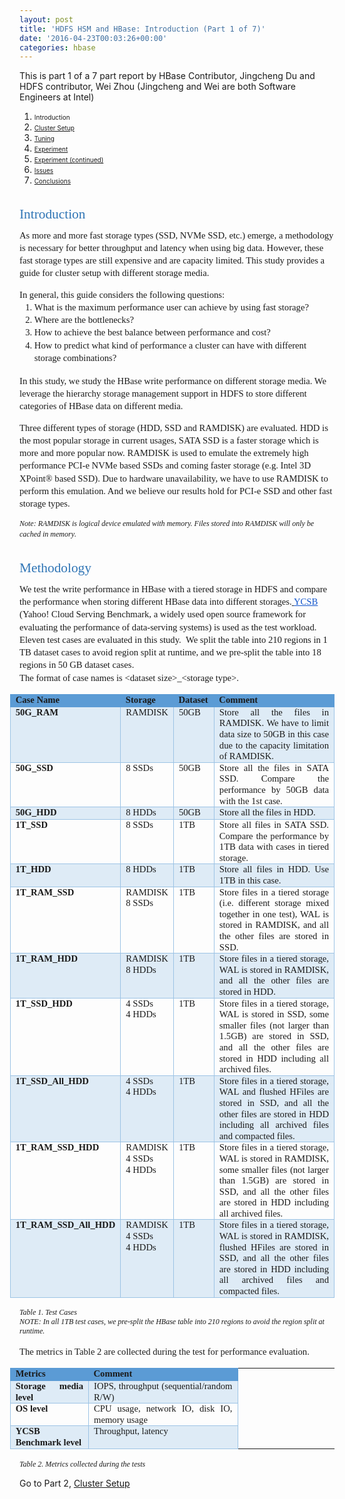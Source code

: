 ```yaml
---
layout: post
title: 'HDFS HSM and HBase: Introduction (Part 1 of 7)'
date: '2016-04-23T00:03:26+00:00'
categories: hbase
---
```

<p><span class="gI"><span email="jingcheng.du@intel.com">This is part 1 of a 7 part report by HBase Contributor, Jingcheng Du and HDFS contributor, Wei Zhou (Jingcheng and Wei are both Software Engineers at Intel)</span></span></p> 
  <p> </p> 
  <ol> 
    <li><font size="1">Introduction</font></li> 
    <li><a href="%09https://blogs.apache.org/hbase/entry/hdfs_hsm_and_hbase_cluster"><font size="1">Cluster Setup</font></a></li> 
    <li><a href="%09https://blogs.apache.org/hbase/entry/hdfs_hsm_and_hbase_tuning"><font size="1">Tuning</font></a></li> 
    <li><a href="%09https://blogs.apache.org/hbase/entry/hdfs_hsm_and_hbase_cluster1"><font size="1">Experiment</font></a></li> 
    <li><a href="%09https://blogs.apache.org/hbase/entry/hdfs_hsm_and_hbase_cluster2"><font size="1">Experiment (continued)</font></a></li> 
    <li><a href="%09https://blogs.apache.org/hbase/entry/hdfs_hsm_and_hbase_cluster3"><font size="1">Issues</font></a></li> 
    <li><a href="%09https://blogs.apache.org/hbase/entry/hdfs_hsm_and_hbase_cluster4"><font size="1">Conclusions</font></a></li> 
  </ol> 
  <h1 dir="ltr" style="line-height: 1.38; margin-top: 24pt; margin-bottom: 6pt;" id="docs-internal-guid-0672470f-4041-bd69-767a-ec9f8e381975"><span style="font-size: 21.3333px; font-family: Calibri; color: #2e74b5; font-weight: 400; vertical-align: baseline; background-color: transparent;">Introduction</span></h1> 
  <p dir="ltr" style="line-height: 1.38; margin-top: 0pt; margin-bottom: 0pt;"><span style="font-size: 14.6667px; font-family: Calibri; vertical-align: baseline; background-color: transparent;">As more and more fast storage types (SSD, NVMe SSD, etc.) emerge, a methodology is necessary for better throughput and latency when using big data. However, these fast storage types are still expensive and are capacity limited. This study provides a guide for cluster setup with different storage media.</span></p> 
  <p> </p> 
  <p dir="ltr" style="line-height: 1.38; margin-top: 0pt; margin-bottom: 0pt;"><span style="font-size: 14.6667px; font-family: Calibri; vertical-align: baseline; background-color: transparent;">In general, this guide considers the following questions:</span></p> 
  <ol style="margin-top: 0pt; margin-bottom: 0pt;"> 
    <li dir="ltr" style="list-style-type: decimal; font-size: 14.6667px; font-family: Calibri; vertical-align: baseline; background-color: transparent;"> 
      <p dir="ltr" style="line-height: 1.38; margin-top: 0pt; margin-bottom: 0pt;"><span style="font-size: 14.6667px; vertical-align: baseline; background-color: transparent;">What is the maximum performance user can achieve by using fast storage?</span></p> 
    </li> 
    <li dir="ltr" style="list-style-type: decimal; font-size: 14.6667px; font-family: Calibri; vertical-align: baseline; background-color: transparent;"> 
      <p dir="ltr" style="line-height: 1.38; margin-top: 0pt; margin-bottom: 0pt;"><span style="font-size: 14.6667px; vertical-align: baseline; background-color: transparent;">Where are the bottlenecks?</span></p> 
    </li> 
    <li dir="ltr" style="list-style-type: decimal; font-size: 14.6667px; font-family: Calibri; vertical-align: baseline; background-color: transparent;"> 
      <p dir="ltr" style="line-height: 1.38; margin-top: 0pt; margin-bottom: 0pt;"><span style="font-size: 14.6667px; vertical-align: baseline; background-color: transparent;">How to achieve the best balance between performance and cost?</span></p> 
    </li> 
    <li dir="ltr" style="list-style-type: decimal; font-size: 14.6667px; font-family: Calibri; vertical-align: baseline; background-color: transparent;"> 
      <p dir="ltr" style="line-height: 1.38; margin-top: 0pt; margin-bottom: 0pt;"><span style="font-size: 14.6667px; vertical-align: baseline; background-color: transparent;">How to predict what kind of performance a cluster can have with different storage combinations?</span></p> 
    </li> 
  </ol><br /> 
  <p dir="ltr" style="line-height: 1.38; margin-top: 0pt; margin-bottom: 0pt;"><span style="font-size: 14.6667px; font-family: Calibri; vertical-align: baseline; background-color: transparent;">In this study, we study the HBase write performance on different storage media. We leverage the hierarchy storage management support in HDFS to store different categories of HBase data on different media.</span></p> 
  <p> </p> 
  <p dir="ltr" style="line-height: 1.38; margin-top: 0pt; margin-bottom: 0pt;"><span style="font-size: 14.6667px; font-family: Calibri; vertical-align: baseline; background-color: transparent;">Three different types of storage (HDD, SSD and RAMDISK) are evaluated. HDD is the most popular storage in current usages, SATA SSD is a faster storage which is more and more popular now. RAMDISK is used to emulate the extremely high performance PCI-e NVMe based SSDs and coming faster storage (e.g. Intel 3D XPoint® based SSD). Due to hardware unavailability, we have to use RAMDISK to perform this emulation. And we believe our results hold for PCI-e SSD and other fast storage types.</span></p> 
  <p> </p> 
  <p dir="ltr" style="line-height: 1.38; margin-top: 0pt; margin-bottom: 0pt;"><span style="font-size: 12px; font-family: Calibri; font-style: italic; vertical-align: baseline; background-color: transparent;">Note: RAMDISK is logical device emulated with memory. Files stored into RAMDISK will only be cached in memory</span><span style="font-size: 12px; font-family: Arial; font-style: italic; vertical-align: baseline; background-color: transparent;">.</span></p> 
  <h1 dir="ltr" style="line-height: 1.38; margin-top: 24pt; margin-bottom: 6pt;"><span style="font-size: 21.3333px; font-family: Calibri; color: #2e74b5; font-weight: 400; vertical-align: baseline; background-color: transparent;">Methodology</span></h1> 
  <p dir="ltr" style="line-height: 1.38; margin-top: 0pt; margin-bottom: 0pt;"><span style="font-size: 14.6667px; font-family: Calibri; vertical-align: baseline; background-color: transparent;">We test the write performance in HBase with a tiered storage in HDFS and compare the performance when storing different HBase data into different storages.</span><a href="https://github.com/brianfrankcooper/YCSB"><span style="font-size: 14.6667px; font-family: Calibri; color: #000000; vertical-align: baseline; background-color: transparent;"> </span><span style="font-size: 14.6667px; font-family: Calibri; color: #1155cc; text-decoration: underline; vertical-align: baseline; background-color: transparent;">YCSB</span></a><span style="font-size: 14.6667px; font-family: Calibri; vertical-align: baseline; background-color: transparent;"> (Yahoo! Cloud Serving Benchmark, a widely used open source framework for evaluating the performance of data-serving systems) is used as the test workload.</span></p> 
  <p dir="ltr" style="line-height: 1.38; margin-top: 0pt; margin-bottom: 0pt;"><span style="font-size: 14.6667px; font-family: Calibri; vertical-align: baseline; background-color: transparent;">Eleven test cases are evaluated in this study. &nbsp;We split the table into 210 regions in 1 TB dataset cases to avoid region split at runtime, and we pre-split the table into 18 regions in 50 GB dataset cases</span><span style="font-size: 14.6667px; font-family: Arial; vertical-align: baseline; background-color: transparent;">.</span></p> 
  <p dir="ltr" style="line-height: 1.38; margin-top: 0pt; margin-bottom: 0pt;"><span style="font-size: 14.6667px; font-family: Calibri; vertical-align: baseline; background-color: transparent;">The format of case names is &lt;dataset size&gt;_&lt;storage type&gt;.</span></p> 
  <div dir="ltr" style="margin-left: -11.5pt;"> 
    <table style="border: medium none; border-collapse: collapse;"><colgroup><col width="112" /><col width="76" /><col width="68" /><col width="369" /></colgroup> 
      <tbody> 
        <tr style="height: 20px;"> 
          <td style="border-style: solid; border-color: #5b9bd5 #000000 #5b9bd5 #5b9bd5; border-width: 1px 0px 1px 1px; vertical-align: top; padding: 0px 8px; background-color: #5b9bd5;"> 
            <p dir="ltr" style="line-height: 1.2; margin-top: 0pt; margin-bottom: 0pt; text-align: justify;"><span style="font-size: 14.6667px; font-family: Calibri; font-weight: 700; vertical-align: baseline; background-color: transparent;">Case Name</span></p> 
          </td> 
          <td style="border-style: solid; border-color: #5b9bd5 #000000; border-width: 1px 0px; vertical-align: top; padding: 0px 8px; background-color: #5b9bd5;"> 
            <p dir="ltr" style="line-height: 1.2; margin-top: 0pt; margin-bottom: 0pt; text-align: justify;"><span style="font-size: 14.6667px; font-family: Calibri; font-weight: 700; vertical-align: baseline; background-color: transparent;">Storage</span></p> 
          </td> 
          <td style="border-style: solid; border-color: #5b9bd5 #000000; border-width: 1px 0px; vertical-align: top; padding: 0px 8px; background-color: #5b9bd5;"> 
            <p dir="ltr" style="line-height: 1.2; margin-top: 0pt; margin-bottom: 0pt; text-align: justify;"><span style="font-size: 14.6667px; font-family: Calibri; font-weight: 700; vertical-align: baseline; background-color: transparent;">Dataset</span></p> 
          </td> 
          <td style="border-style: solid; border-color: #5b9bd5 #5b9bd5 #5b9bd5 #000000; border-width: 1px 1px 1px 0px; vertical-align: top; padding: 0px 8px; background-color: #5b9bd5;"> 
            <p dir="ltr" style="line-height: 1.2; margin-top: 0pt; margin-bottom: 0pt; text-align: justify;"><span style="font-size: 14.6667px; font-family: Calibri; font-weight: 700; vertical-align: baseline; background-color: transparent;">Comment</span></p> 
          </td> 
        </tr> 
        <tr style="height: 20px;"> 
          <td style="border-style: solid; border-color: #5b9bd5 #9cc3e5 #9cc3e5; border-width: 1px; vertical-align: top; padding: 0px 8px; background-color: #deebf6;"> 
            <p dir="ltr" style="line-height: 1.2; margin-top: 0pt; margin-bottom: 0pt; text-align: justify;"><span style="font-size: 14.6667px; font-family: Calibri; font-weight: 700; vertical-align: baseline; background-color: transparent;">50G_RAM</span></p> 
          </td> 
          <td style="border-style: solid; border-color: #5b9bd5 #9cc3e5 #9cc3e5; border-width: 1px; vertical-align: top; padding: 0px 8px; background-color: #deebf6;"> 
            <p dir="ltr" style="line-height: 1.2; margin-top: 0pt; margin-bottom: 0pt; text-align: justify;"><span style="font-size: 14.6667px; font-family: Calibri; vertical-align: baseline; background-color: transparent;">RAMDISK</span></p> 
          </td> 
          <td style="border-style: solid; border-color: #5b9bd5 #9cc3e5 #9cc3e5; border-width: 1px; vertical-align: top; padding: 0px 8px; background-color: #deebf6;"> 
            <p dir="ltr" style="line-height: 1.2; margin-top: 0pt; margin-bottom: 0pt; text-align: justify;"><span style="font-size: 14.6667px; font-family: Calibri; vertical-align: baseline; background-color: transparent;">50GB</span></p> 
          </td> 
          <td style="border-style: solid; border-color: #5b9bd5 #9cc3e5 #9cc3e5; border-width: 1px; vertical-align: top; padding: 0px 8px; background-color: #deebf6;"> 
            <p dir="ltr" style="line-height: 1.2; margin-top: 0pt; margin-bottom: 0pt; text-align: justify;"><span style="font-size: 14.6667px; font-family: Calibri; vertical-align: baseline; background-color: transparent;">Store all the files in RAMDISK. We have to limit data size to 50GB in this case due to the capacity limitation of RAMDISK.</span></p> 
          </td> 
        </tr> 
        <tr style="height: 20px;"> 
          <td style="border: 1px solid #9cc3e5; vertical-align: top; padding: 0px 8px;"> 
            <p dir="ltr" style="line-height: 1.2; margin-top: 0pt; margin-bottom: 0pt; text-align: justify;"><span style="font-size: 14.6667px; font-family: Calibri; font-weight: 700; vertical-align: baseline; background-color: transparent;">50G_SSD</span></p> 
          </td> 
          <td style="border: 1px solid #9cc3e5; vertical-align: top; padding: 0px 8px;"> 
            <p dir="ltr" style="line-height: 1.2; margin-top: 0pt; margin-bottom: 0pt; text-align: justify;"><span style="font-size: 14.6667px; font-family: Calibri; vertical-align: baseline; background-color: transparent;">8 SSDs</span></p> 
          </td> 
          <td style="border: 1px solid #9cc3e5; vertical-align: top; padding: 0px 8px;"> 
            <p dir="ltr" style="line-height: 1.2; margin-top: 0pt; margin-bottom: 0pt; text-align: justify;"><span style="font-size: 14.6667px; font-family: Calibri; vertical-align: baseline; background-color: transparent;">50GB</span></p> 
          </td> 
          <td style="border: 1px solid #9cc3e5; vertical-align: top; padding: 0px 8px;"> 
            <p dir="ltr" style="line-height: 1.2; margin-top: 0pt; margin-bottom: 0pt; text-align: justify;"><span style="font-size: 14.6667px; font-family: Calibri; vertical-align: baseline; background-color: transparent;">Store all the files in SATA SSD. Compare the performance by 50GB data with the 1st case.</span></p> 
          </td> 
        </tr> 
        <tr style="height: 20px;"> 
          <td style="border: 1px solid #9cc3e5; vertical-align: top; padding: 0px 8px; background-color: #deebf6;"> 
            <p dir="ltr" style="line-height: 1.2; margin-top: 0pt; margin-bottom: 0pt; text-align: justify;"><span style="font-size: 14.6667px; font-family: Calibri; font-weight: 700; vertical-align: baseline; background-color: transparent;">50G_HDD</span></p> 
          </td> 
          <td style="border: 1px solid #9cc3e5; vertical-align: top; padding: 0px 8px; background-color: #deebf6;"> 
            <p dir="ltr" style="line-height: 1.2; margin-top: 0pt; margin-bottom: 0pt; text-align: justify;"><span style="font-size: 14.6667px; font-family: Calibri; vertical-align: baseline; background-color: transparent;">8 HDDs</span></p> 
          </td> 
          <td style="border: 1px solid #9cc3e5; vertical-align: top; padding: 0px 8px; background-color: #deebf6;"> 
            <p dir="ltr" style="line-height: 1.2; margin-top: 0pt; margin-bottom: 0pt; text-align: justify;"><span style="font-size: 14.6667px; font-family: Calibri; vertical-align: baseline; background-color: transparent;">50GB</span></p> 
          </td> 
          <td style="border: 1px solid #9cc3e5; vertical-align: top; padding: 0px 8px; background-color: #deebf6;"> 
            <p dir="ltr" style="line-height: 1.2; margin-top: 0pt; margin-bottom: 0pt; text-align: justify;"><span style="font-size: 14.6667px; font-family: Calibri; vertical-align: baseline; background-color: transparent;">Store all the files in HDD.</span></p> 
          </td> 
        </tr> 
        <tr style="height: 20px;"> 
          <td style="border: 1px solid #9cc3e5; vertical-align: top; padding: 0px 8px;"> 
            <p dir="ltr" style="line-height: 1.2; margin-top: 0pt; margin-bottom: 0pt; text-align: justify;"><span style="font-size: 14.6667px; font-family: Calibri; font-weight: 700; vertical-align: baseline; background-color: transparent;">1T_SSD</span></p> 
          </td> 
          <td style="border: 1px solid #9cc3e5; vertical-align: top; padding: 0px 8px;"> 
            <p dir="ltr" style="line-height: 1.2; margin-top: 0pt; margin-bottom: 0pt; text-align: justify;"><span style="font-size: 14.6667px; font-family: Calibri; vertical-align: baseline; background-color: transparent;">8 SSDs</span></p> 
          </td> 
          <td style="border: 1px solid #9cc3e5; vertical-align: top; padding: 0px 8px;"> 
            <p dir="ltr" style="line-height: 1.2; margin-top: 0pt; margin-bottom: 0pt; text-align: justify;"><span style="font-size: 14.6667px; font-family: Calibri; vertical-align: baseline; background-color: transparent;">1TB</span></p> 
          </td> 
          <td style="border: 1px solid #9cc3e5; vertical-align: top; padding: 0px 8px;"> 
            <p dir="ltr" style="line-height: 1.2; margin-top: 0pt; margin-bottom: 0pt; text-align: justify;"><span style="font-size: 14.6667px; font-family: Calibri; vertical-align: baseline; background-color: transparent;">Store all files in SATA SSD. Compare the performance by 1TB data with cases in tiered storage.</span></p> 
          </td> 
        </tr> 
        <tr style="height: 20px;"> 
          <td style="border: 1px solid #9cc3e5; vertical-align: top; padding: 0px 8px; background-color: #deebf6;"> 
            <p dir="ltr" style="line-height: 1.2; margin-top: 0pt; margin-bottom: 0pt; text-align: justify;"><span style="font-size: 14.6667px; font-family: Calibri; font-weight: 700; vertical-align: baseline; background-color: transparent;">1T_HDD</span></p> 
          </td> 
          <td style="border: 1px solid #9cc3e5; vertical-align: top; padding: 0px 8px; background-color: #deebf6;"> 
            <p dir="ltr" style="line-height: 1.2; margin-top: 0pt; margin-bottom: 0pt; text-align: justify;"><span style="font-size: 14.6667px; font-family: Calibri; vertical-align: baseline; background-color: transparent;">8 HDDs</span></p> 
          </td> 
          <td style="border: 1px solid #9cc3e5; vertical-align: top; padding: 0px 8px; background-color: #deebf6;"> 
            <p dir="ltr" style="line-height: 1.2; margin-top: 0pt; margin-bottom: 0pt; text-align: justify;"><span style="font-size: 14.6667px; font-family: Calibri; vertical-align: baseline; background-color: transparent;">1TB</span></p> 
          </td> 
          <td style="border: 1px solid #9cc3e5; vertical-align: top; padding: 0px 8px; background-color: #deebf6;"> 
            <p dir="ltr" style="line-height: 1.2; margin-top: 0pt; margin-bottom: 0pt; text-align: justify;"><span style="font-size: 14.6667px; font-family: Calibri; vertical-align: baseline; background-color: transparent;">Store all files in HDD. Use 1TB in this case.</span></p> 
          </td> 
        </tr> 
        <tr style="height: 20px;"> 
          <td style="border: 1px solid #9cc3e5; vertical-align: top; padding: 0px 8px;"> 
            <p dir="ltr" style="line-height: 1.2; margin-top: 0pt; margin-bottom: 0pt; text-align: justify;"><span style="font-size: 14.6667px; font-family: Calibri; font-weight: 700; vertical-align: baseline; background-color: transparent;">1T_RAM_SSD</span></p> 
          </td> 
          <td style="border: 1px solid #9cc3e5; vertical-align: top; padding: 0px 8px;"> 
            <p dir="ltr" style="line-height: 1.2; margin-top: 0pt; margin-bottom: 0pt; text-align: justify;"><span style="font-size: 14.6667px; font-family: Calibri; vertical-align: baseline; background-color: transparent;">RAMDISK</span></p> 
            <p dir="ltr" style="line-height: 1.2; margin-top: 0pt; margin-bottom: 0pt; text-align: justify;"><span style="font-size: 14.6667px; font-family: Calibri; vertical-align: baseline; background-color: transparent;">8 SSDs</span></p> 
          </td> 
          <td style="border: 1px solid #9cc3e5; vertical-align: top; padding: 0px 8px;"> 
            <p dir="ltr" style="line-height: 1.2; margin-top: 0pt; margin-bottom: 0pt; text-align: justify;"><span style="font-size: 14.6667px; font-family: Calibri; vertical-align: baseline; background-color: transparent;">1TB</span></p> 
          </td> 
          <td style="border: 1px solid #9cc3e5; vertical-align: top; padding: 0px 8px;"> 
            <p dir="ltr" style="line-height: 1.2; margin-top: 0pt; margin-bottom: 0pt; text-align: justify;"><span style="font-size: 14.6667px; font-family: Calibri; vertical-align: baseline; background-color: transparent;">Store files in a tiered storage (i.e. different storage mixed together in one test), WAL is stored in RAMDISK, and all the other files are stored in SSD.</span></p> 
          </td> 
        </tr> 
        <tr style="height: 20px;"> 
          <td style="border: 1px solid #9cc3e5; vertical-align: top; padding: 0px 8px; background-color: #deebf6;"> 
            <p dir="ltr" style="line-height: 1.2; margin-top: 0pt; margin-bottom: 0pt; text-align: justify;"><span style="font-size: 14.6667px; font-family: Calibri; font-weight: 700; vertical-align: baseline; background-color: transparent;">1T_RAM_HDD</span></p> 
          </td> 
          <td style="border: 1px solid #9cc3e5; vertical-align: top; padding: 0px 8px; background-color: #deebf6;"> 
            <p dir="ltr" style="line-height: 1.2; margin-top: 0pt; margin-bottom: 0pt; text-align: justify;"><span style="font-size: 14.6667px; font-family: Calibri; vertical-align: baseline; background-color: transparent;">RAMDISK</span></p> 
            <p dir="ltr" style="line-height: 1.2; margin-top: 0pt; margin-bottom: 0pt; text-align: justify;"><span style="font-size: 14.6667px; font-family: Calibri; vertical-align: baseline; background-color: transparent;">8 HDDs</span></p> 
          </td> 
          <td style="border: 1px solid #9cc3e5; vertical-align: top; padding: 0px 8px; background-color: #deebf6;"> 
            <p dir="ltr" style="line-height: 1.2; margin-top: 0pt; margin-bottom: 0pt; text-align: justify;"><span style="font-size: 14.6667px; font-family: Calibri; vertical-align: baseline; background-color: transparent;">1TB</span></p> 
          </td> 
          <td style="border: 1px solid #9cc3e5; vertical-align: top; padding: 0px 8px; background-color: #deebf6;"> 
            <p dir="ltr" style="line-height: 1.2; margin-top: 0pt; margin-bottom: 0pt; text-align: justify;"><span style="font-size: 14.6667px; font-family: Calibri; vertical-align: baseline; background-color: transparent;">Store files in a tiered storage, WAL is stored in RAMDISK, and all the other files are stored in HDD.</span></p> 
          </td> 
        </tr> 
        <tr style="height: 20px;"> 
          <td style="border: 1px solid #9cc3e5; vertical-align: top; padding: 0px 8px;"> 
            <p dir="ltr" style="line-height: 1.2; margin-top: 0pt; margin-bottom: 0pt; text-align: justify;"><span style="font-size: 14.6667px; font-family: Calibri; font-weight: 700; vertical-align: baseline; background-color: transparent;">1T_SSD_HDD</span></p> 
          </td> 
          <td style="border: 1px solid #9cc3e5; vertical-align: top; padding: 0px 8px;"> 
            <p dir="ltr" style="line-height: 1.2; margin-top: 0pt; margin-bottom: 0pt; text-align: justify;"><span style="font-size: 14.6667px; font-family: Calibri; vertical-align: baseline; background-color: transparent;">4 SSDs</span></p> 
            <p dir="ltr" style="line-height: 1.2; margin-top: 0pt; margin-bottom: 0pt; text-align: justify;"><span style="font-size: 14.6667px; font-family: Calibri; vertical-align: baseline; background-color: transparent;">4 HDDs</span></p> 
          </td> 
          <td style="border: 1px solid #9cc3e5; vertical-align: top; padding: 0px 8px;"> 
            <p dir="ltr" style="line-height: 1.2; margin-top: 0pt; margin-bottom: 0pt; text-align: justify;"><span style="font-size: 14.6667px; font-family: Calibri; vertical-align: baseline; background-color: transparent;">1TB</span></p> 
          </td> 
          <td style="border: 1px solid #9cc3e5; vertical-align: top; padding: 0px 8px;"> 
            <p dir="ltr" style="line-height: 1.2; margin-top: 0pt; margin-bottom: 0pt; text-align: justify;"><span style="font-size: 14.6667px; font-family: Calibri; vertical-align: baseline; background-color: transparent;">Store files in a tiered storage, WAL is stored in SSD, some smaller files (not larger than 1.5GB) are stored in SSD, and all the other files are stored in HDD including all archived files.</span></p> 
          </td> 
        </tr> 
        <tr style="height: 20px;"> 
          <td style="border: 1px solid #9cc3e5; vertical-align: top; padding: 0px 8px; background-color: #deebf6;"> 
            <p dir="ltr" style="line-height: 1.2; margin-top: 0pt; margin-bottom: 0pt; text-align: justify;"><span style="font-size: 14.6667px; font-family: Calibri; font-weight: 700; vertical-align: baseline; background-color: transparent;">1T_SSD_All_HDD</span></p> 
          </td> 
          <td style="border: 1px solid #9cc3e5; vertical-align: top; padding: 0px 8px; background-color: #deebf6;"> 
            <p dir="ltr" style="line-height: 1.2; margin-top: 0pt; margin-bottom: 0pt; text-align: justify;"><span style="font-size: 14.6667px; font-family: Calibri; vertical-align: baseline; background-color: transparent;">4 SSDs</span></p> 
            <p dir="ltr" style="line-height: 1.2; margin-top: 0pt; margin-bottom: 0pt; text-align: justify;"><span style="font-size: 14.6667px; font-family: Calibri; vertical-align: baseline; background-color: transparent;">4 HDDs</span></p> 
          </td> 
          <td style="border: 1px solid #9cc3e5; vertical-align: top; padding: 0px 8px; background-color: #deebf6;"> 
            <p dir="ltr" style="line-height: 1.2; margin-top: 0pt; margin-bottom: 0pt; text-align: justify;"><span style="font-size: 14.6667px; font-family: Calibri; vertical-align: baseline; background-color: transparent;">1TB</span></p> 
          </td> 
          <td style="border: 1px solid #9cc3e5; vertical-align: top; padding: 0px 8px; background-color: #deebf6;"> 
            <p dir="ltr" style="line-height: 1.2; margin-top: 0pt; margin-bottom: 0pt; text-align: justify;"><span style="font-size: 14.6667px; font-family: Calibri; vertical-align: baseline; background-color: transparent;">Store files in a tiered storage, WAL and flushed HFiles are stored in SSD, and all the other files are stored in HDD including all archived files and compacted files.</span></p> 
          </td> 
        </tr> 
        <tr style="height: 20px;"> 
          <td style="border: 1px solid #9cc3e5; vertical-align: top; padding: 0px 8px;"> 
            <p dir="ltr" style="line-height: 1.2; margin-top: 0pt; margin-bottom: 0pt; text-align: justify;"><span style="font-size: 14.6667px; font-family: Calibri; font-weight: 700; vertical-align: baseline; background-color: transparent;">1T_RAM_SSD_HDD</span></p> 
          </td> 
          <td style="border: 1px solid #9cc3e5; vertical-align: top; padding: 0px 8px;"> 
            <p dir="ltr" style="line-height: 1.2; margin-top: 0pt; margin-bottom: 0pt; text-align: justify;"><span style="font-size: 14.6667px; font-family: Calibri; vertical-align: baseline; background-color: transparent;">RAMDISK</span></p> 
            <p dir="ltr" style="line-height: 1.2; margin-top: 0pt; margin-bottom: 0pt; text-align: justify;"><span style="font-size: 14.6667px; font-family: Calibri; vertical-align: baseline; background-color: transparent;">4 SSDs</span></p> 
            <p dir="ltr" style="line-height: 1.2; margin-top: 0pt; margin-bottom: 0pt; text-align: justify;"><span style="font-size: 14.6667px; font-family: Calibri; vertical-align: baseline; background-color: transparent;">4 HDDs</span></p> 
          </td> 
          <td style="border: 1px solid #9cc3e5; vertical-align: top; padding: 0px 8px;"> 
            <p dir="ltr" style="line-height: 1.2; margin-top: 0pt; margin-bottom: 0pt; text-align: justify;"><span style="font-size: 14.6667px; font-family: Calibri; vertical-align: baseline; background-color: transparent;">1TB</span></p> 
          </td> 
          <td style="border: 1px solid #9cc3e5; vertical-align: top; padding: 0px 8px;"> 
            <p dir="ltr" style="line-height: 1.2; margin-top: 0pt; margin-bottom: 0pt; text-align: justify;"><span style="font-size: 14.6667px; font-family: Calibri; vertical-align: baseline; background-color: transparent;">Store files in a tiered storage, WAL is stored in RAMDISK, some smaller files (not larger than 1.5GB) are stored in SSD, and all the other files are stored in HDD including all archived files.</span></p> 
          </td> 
        </tr> 
        <tr style="height: 20px;"> 
          <td style="border: 1px solid #9cc3e5; vertical-align: top; padding: 0px 8px; background-color: #deebf6;"> 
            <p dir="ltr" style="line-height: 1.2; margin-top: 0pt; margin-bottom: 0pt; text-align: justify;"><span style="font-size: 14.6667px; font-family: Calibri; font-weight: 700; vertical-align: baseline; background-color: transparent;">1T_RAM_SSD_All_HDD</span></p> 
          </td> 
          <td style="border: 1px solid #9cc3e5; vertical-align: top; padding: 0px 8px; background-color: #deebf6;"> 
            <p dir="ltr" style="line-height: 1.2; margin-top: 0pt; margin-bottom: 0pt; text-align: justify;"><span style="font-size: 14.6667px; font-family: Calibri; vertical-align: baseline; background-color: transparent;">RAMDISK</span></p> 
            <p dir="ltr" style="line-height: 1.2; margin-top: 0pt; margin-bottom: 0pt; text-align: justify;"><span style="font-size: 14.6667px; font-family: Calibri; vertical-align: baseline; background-color: transparent;">4 SSDs</span></p> 
            <p dir="ltr" style="line-height: 1.2; margin-top: 0pt; margin-bottom: 0pt; text-align: justify;"><span style="font-size: 14.6667px; font-family: Calibri; vertical-align: baseline; background-color: transparent;">4 HDDs</span></p> 
          </td> 
          <td style="border: 1px solid #9cc3e5; vertical-align: top; padding: 0px 8px; background-color: #deebf6;"> 
            <p dir="ltr" style="line-height: 1.2; margin-top: 0pt; margin-bottom: 0pt; text-align: justify;"><span style="font-size: 14.6667px; font-family: Calibri; vertical-align: baseline; background-color: transparent;">1TB</span></p> 
          </td> 
          <td style="border: 1px solid #9cc3e5; vertical-align: top; padding: 0px 8px; background-color: #deebf6;"> 
            <p dir="ltr" style="line-height: 1.2; margin-top: 0pt; margin-bottom: 0pt; text-align: justify;"><span style="font-size: 14.6667px; font-family: Calibri; vertical-align: baseline; background-color: transparent;">Store files in a tiered storage, WAL is stored in RAMDISK, flushed HFiles are stored in SSD, and all the other files are stored in HDD including all archived files and compacted files.</span></p> 
          </td> 
        </tr> 
      </tbody> 
    </table> 
  </div> 
  <p dir="ltr" style="line-height: 1.284; margin-top: 0pt; margin-bottom: 0pt;"><span style="font-size: 12px; font-family: Calibri; font-style: italic; vertical-align: baseline; background-color: transparent;">Table 1. Test Cases</span></p> 
  <p dir="ltr" style="line-height: 1.284; margin-top: 0pt; margin-bottom: 0pt;"><span style="font-size: 12px; font-family: Calibri; font-style: italic; vertical-align: baseline; background-color: transparent;">NOTE: In all 1TB test cases, we pre-split the HBase table into 210 regions to avoid the region split at runtime.</span></p> 
  <p> </p> 
  <p dir="ltr" style="line-height: 1.38; margin-top: 0pt; margin-bottom: 0pt;"><span style="font-size: 14.6667px; font-family: Calibri; vertical-align: baseline; background-color: transparent;">The metrics in Table 2 are collected during the test for performance evaluation.</span></p> 
  <div dir="ltr" style="margin-left: -11.5pt;"> 
    <table style="border: medium none; border-collapse: collapse;"><colgroup><col width="189" /><col width="435" /><col width="68" /><col width="368" /></colgroup> 
      <tbody> 
        <tr style="height: 20px;"> 
          <td style="border-style: solid; border-color: #5b9bd5 #000000 #5b9bd5 #5b9bd5; border-width: 1px 0px 1px 1px; vertical-align: top; padding: 0px 8px; background-color: #5b9bd5;"> 
            <p dir="ltr" style="line-height: 1.2; margin-top: 0pt; margin-bottom: 0pt; text-align: justify;"><span style="font-size: 14.6667px; font-family: Calibri; font-weight: 700; vertical-align: baseline; background-color: transparent;">Metrics</span></p> 
          </td> 
          <td style="border-style: solid; border-color: #5b9bd5 #5b9bd5 #5b9bd5 #000000; border-width: 1px 1px 1px 0px; vertical-align: top; padding: 0px 8px; background-color: #5b9bd5;"> 
            <p dir="ltr" style="line-height: 1.2; margin-top: 0pt; margin-bottom: 0pt; text-align: justify;"><span style="font-size: 14.6667px; font-family: Calibri; font-weight: 700; vertical-align: baseline; background-color: transparent;">Comment</span></p> 
          </td> 
        </tr> 
        <tr style="height: 20px;"> 
          <td style="border-style: solid; border-color: #5b9bd5 #9cc3e5 #9cc3e5; border-width: 1px; vertical-align: top; padding: 0px 8px; background-color: #deebf6;"> 
            <p dir="ltr" style="line-height: 1.2; margin-top: 0pt; margin-bottom: 0pt; text-align: justify;"><span style="font-size: 14.6667px; font-family: Calibri; font-weight: 700; vertical-align: baseline; background-color: transparent;">Storage media level</span></p> 
          </td> 
          <td style="border-style: solid; border-color: #5b9bd5 #9cc3e5 #9cc3e5; border-width: 1px; vertical-align: top; padding: 0px 8px; background-color: #deebf6;"> 
            <p dir="ltr" style="line-height: 1.2; margin-top: 0pt; margin-bottom: 0pt; text-align: justify;"><span style="font-size: 14.6667px; font-family: Calibri; vertical-align: baseline; background-color: transparent;">IOPS, throughput (sequential/random R/W)</span></p> 
          </td> 
        </tr> 
        <tr style="height: 20px;"> 
          <td style="border: 1px solid #9cc3e5; vertical-align: top; padding: 0px 8px;"> 
            <p dir="ltr" style="line-height: 1.2; margin-top: 0pt; margin-bottom: 0pt; text-align: justify;"><span style="font-size: 14.6667px; font-family: Calibri; font-weight: 700; vertical-align: baseline; background-color: transparent;">OS level</span></p> 
          </td> 
          <td style="border: 1px solid #9cc3e5; vertical-align: top; padding: 0px 8px;"> 
            <p dir="ltr" style="line-height: 1.2; margin-top: 0pt; margin-bottom: 0pt; text-align: justify;"><span style="font-size: 14.6667px; font-family: Calibri; vertical-align: baseline; background-color: transparent;">CPU usage, network IO, disk IO, memory usage</span></p> 
          </td> 
        </tr> 
        <tr style="height: 20px;"> 
          <td style="border: 1px solid #9cc3e5; vertical-align: top; padding: 0px 8px; background-color: #deebf6;"> 
            <p dir="ltr" style="line-height: 1.2; margin-top: 0pt; margin-bottom: 0pt; text-align: justify;"><span style="font-size: 14.6667px; font-family: Calibri; font-weight: 700; vertical-align: baseline; background-color: transparent;">YCSB Benchmark level</span></p> 
          </td> 
          <td style="border: 1px solid #9cc3e5; vertical-align: top; padding: 0px 8px; background-color: #deebf6;"> 
            <p dir="ltr" style="line-height: 1.2; margin-top: 0pt; margin-bottom: 0pt; text-align: justify;"><span style="font-size: 14.6667px; font-family: Calibri; vertical-align: baseline; background-color: transparent;">Throughput, latency</span></p> 
          </td> 
        </tr> 
      </tbody> 
    </table> 
  </div> 
  <p><span style="font-family: Calibri; font-size: 12px; font-style: italic; line-height: 1.38; background-color: transparent;">Table 2. Metrics collected during the tests</span></p> 
  <p> </p> 
  <p> </p> 
  <p>Go to Part 2,&nbsp;<a href="https://blogs.apache.org/hbase/entry/hdfs_hsm_and_hbase_cluster">Cluster Setup</a></p> 
  <p> </p>
